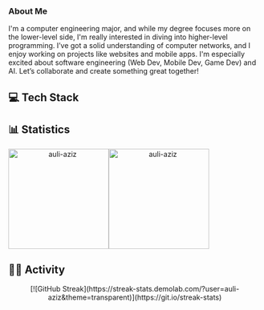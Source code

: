 <h3>About Me</h3>
I'm a computer engineering major, and while my degree focuses more on the lower-level side, I'm really interested in diving into higher-level programming. I’ve got a solid understanding of computer networks, and I enjoy working on projects like websites and mobile apps. I'm especially excited about software engineering (Web Dev, Mobile Dev, Game Dev) and AI. Let’s collaborate and create something great together!

<h2 align="left">💻 Tech Stack</h2>

<h2 align="left">📊 Statistics</h2>
<div align="center">
<div style="display: flex; align-items: center;">
  <img src="https://github-readme-stats.vercel.app/api?username=auli-aziz&show_icons=true&theme=transparent&rank_icon=github" alt="auli-aziz" style="height: 200px;"/>
  <img src="https://github-readme-stats.vercel.app/api/top-langs?username=auli-aziz&show_icons=true&locale=en&layout=compact&theme=transparent&langs_count=8" alt="auli-aziz" style="height: 200px;"/>
</div>
</div>
<h2 align="left">🧑‍💻 Activity</h2>
<div align="center">
[![GitHub Streak](https://streak-stats.demolab.com/?user=auli-aziz&theme=transparent)](https://git.io/streak-stats)

</div>

